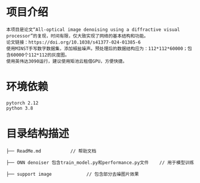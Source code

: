 # 项目介绍
    本项目是论文“All-optical image denoising using a diffractive visual processor”的复现，时间有限，仅大致实现了网络的基本结构和功能。
    论文链接：https://doi.org/10.1038/s41377-024-01385-6
    使用MINST手写数字数据集，添加椒盐噪声。预处理后的数据结构应为：112*112*60000；包含60000个112*112的灰度图。
    使用英伟达3090运行，建议使用矩池云租借GPU，方便快捷。
 
# 环境依赖
    pytorch 2.12
    python 3.8
# 目录结构描述
    ├── ReadMe.md           // 帮助文档
    
    ├── ONN denoiser 包含train_model.py和performance.py文件    // 用于模型训练
    
    ├── support image             // 包含部分去噪图片效果
    
    
 
